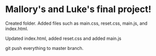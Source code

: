 # Mallory's and Luke's final project!

Created folder. Added files such as main.css, reset.css, main.js, and index.html.

Updated index.html, added reset.css and added main.js

git push everything to master branch.

